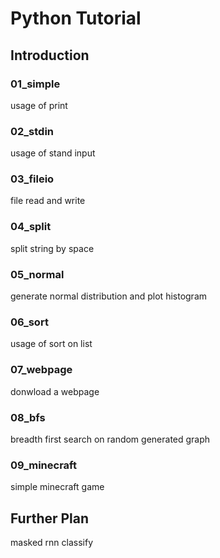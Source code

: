 # Python Tutorial

## Introduction
### 01_simple
usage of print
### 02_stdin
usage of stand input
### 03_fileio
file read and write
### 04_split
split string by space
### 05_normal
generate normal distribution and plot histogram
### 06_sort
usage of sort on list
### 07_webpage
donwload a webpage
### 08_bfs
breadth first search on random generated graph
### 09_minecraft
simple minecraft game


## Further Plan
masked rnn
classify
